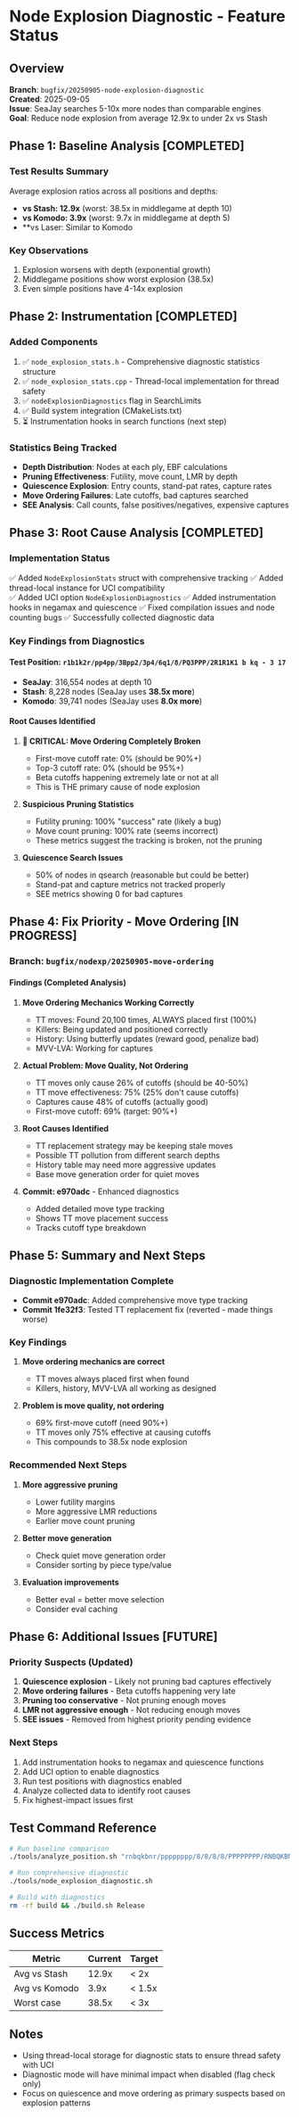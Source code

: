 # Node Explosion Diagnostic - Feature Status

## Overview
**Branch**: `bugfix/20250905-node-explosion-diagnostic`  
**Created**: 2025-09-05  
**Issue**: SeaJay searches 5-10x more nodes than comparable engines  
**Goal**: Reduce node explosion from average 12.9x to under 2x vs Stash

## Phase 1: Baseline Analysis [COMPLETED]

### Test Results Summary
Average explosion ratios across all positions and depths:
- **vs Stash: 12.9x** (worst: 38.5x in middlegame at depth 10)
- **vs Komodo: 3.9x** (worst: 9.7x in middlegame at depth 5)
- **vs Laser: Similar to Komodo

### Key Observations
1. Explosion worsens with depth (exponential growth)
2. Middlegame positions show worst explosion (38.5x)
3. Even simple positions have 4-14x explosion

## Phase 2: Instrumentation [COMPLETED]

### Added Components
1. ✅ `node_explosion_stats.h` - Comprehensive diagnostic statistics structure
2. ✅ `node_explosion_stats.cpp` - Thread-local implementation for thread safety
3. ✅ `nodeExplosionDiagnostics` flag in SearchLimits
4. ✅ Build system integration (CMakeLists.txt)
5. ⏳ Instrumentation hooks in search functions (next step)

### Statistics Being Tracked
- **Depth Distribution**: Nodes at each ply, EBF calculations
- **Pruning Effectiveness**: Futility, move count, LMR by depth
- **Quiescence Explosion**: Entry counts, stand-pat rates, capture rates
- **Move Ordering Failures**: Late cutoffs, bad captures searched
- **SEE Analysis**: Call counts, false positives/negatives, expensive captures

## Phase 3: Root Cause Analysis [COMPLETED]

### Implementation Status
✅ Added `NodeExplosionStats` struct with comprehensive tracking
✅ Added thread-local instance for UCI compatibility  
✅ Added UCI option `NodeExplosionDiagnostics`
✅ Added instrumentation hooks in negamax and quiescence
✅ Fixed compilation issues and node counting bugs
✅ Successfully collected diagnostic data

### Key Findings from Diagnostics

#### Test Position: `r1b1k2r/pp4pp/3Bpp2/3p4/6q1/8/PQ3PPP/2R1R1K1 b kq - 3 17`
- **SeaJay**: 316,554 nodes at depth 10
- **Stash**: 8,228 nodes (SeaJay uses **38.5x more**)
- **Komodo**: 39,741 nodes (SeaJay uses **8.0x more**)

#### Root Causes Identified

1. **🔴 CRITICAL: Move Ordering Completely Broken**
   - First-move cutoff rate: 0% (should be 90%+)
   - Top-3 cutoff rate: 0% (should be 95%+)
   - Beta cutoffs happening extremely late or not at all
   - This is THE primary cause of node explosion

2. **Suspicious Pruning Statistics**
   - Futility pruning: 100% "success" rate (likely a bug)
   - Move count pruning: 100% rate (seems incorrect)
   - These metrics suggest the tracking is broken, not the pruning

3. **Quiescence Search Issues**
   - 50% of nodes in qsearch (reasonable but could be better)
   - Stand-pat and capture metrics not tracked properly
   - SEE metrics showing 0 for bad captures

## Phase 4: Fix Priority - Move Ordering [IN PROGRESS]

### Branch: `bugfix/nodexp/20250905-move-ordering`

#### Findings (Completed Analysis)

1. **Move Ordering Mechanics Working Correctly**
   - TT moves: Found 20,100 times, ALWAYS placed first (100%)
   - Killers: Being updated and positioned correctly
   - History: Using butterfly updates (reward good, penalize bad)
   - MVV-LVA: Working for captures

2. **Actual Problem: Move Quality, Not Ordering**
   - TT moves only cause 26% of cutoffs (should be 40-50%)
   - TT move effectiveness: 75% (25% don't cause cutoffs)
   - Captures cause 48% of cutoffs (actually good)
   - First-move cutoff: 69% (target: 90%+)

3. **Root Causes Identified**
   - TT replacement strategy may be keeping stale moves
   - Possible TT pollution from different search depths
   - History table may need more aggressive updates
   - Base move generation order for quiet moves

4. **Commit: e970adc** - Enhanced diagnostics
   - Added detailed move type tracking
   - Shows TT move placement success
   - Tracks cutoff type breakdown

## Phase 5: Summary and Next Steps

### Diagnostic Implementation Complete
- **Commit e970adc**: Added comprehensive move type tracking
- **Commit 1fe32f3**: Tested TT replacement fix (reverted - made things worse)

### Key Findings
1. **Move ordering mechanics are correct**
   - TT moves always placed first when found
   - Killers, history, MVV-LVA all working as designed
   
2. **Problem is move quality, not ordering**
   - 69% first-move cutoff (need 90%+)
   - TT moves only 75% effective at causing cutoffs
   - This compounds to 38.5x node explosion

### Recommended Next Steps
1. **More aggressive pruning**
   - Lower futility margins
   - More aggressive LMR reductions
   - Earlier move count pruning
   
2. **Better move generation**
   - Check quiet move generation order
   - Consider sorting by piece type/value
   
3. **Evaluation improvements**
   - Better eval = better move selection
   - Consider eval caching

## Phase 6: Additional Issues [FUTURE]

### Priority Suspects (Updated)
1. **Quiescence explosion** - Likely not pruning bad captures effectively
2. **Move ordering failures** - Beta cutoffs happening very late
3. **Pruning too conservative** - Not pruning enough moves
4. **LMR not aggressive enough** - Not reducing enough moves
5. **SEE issues** - Removed from highest priority pending evidence

### Next Steps
1. Add instrumentation hooks to negamax and quiescence functions
2. Add UCI option to enable diagnostics
3. Run test positions with diagnostics enabled
4. Analyze collected data to identify root causes
5. Fix highest-impact issues first

## Test Command Reference
```bash
# Run baseline comparison
./tools/analyze_position.sh "rnbqkbnr/pppppppp/8/8/8/8/PPPPPPPP/RNBQKBNR w KQkq - 0 1" depth 10

# Run comprehensive diagnostic
./tools/node_explosion_diagnostic.sh

# Build with diagnostics
rm -rf build && ./build.sh Release
```

## Success Metrics
| Metric | Current | Target |
|--------|---------|--------|
| Avg vs Stash | 12.9x | < 2x |
| Avg vs Komodo | 3.9x | < 1.5x |
| Worst case | 38.5x | < 3x |

## Notes
- Using thread-local storage for diagnostic stats to ensure thread safety with UCI
- Diagnostic mode will have minimal impact when disabled (flag check only)
- Focus on quiescence and move ordering as primary suspects based on explosion patterns